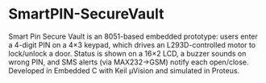 # SmartPIN-SecureVault
Smart Pin Secure Vault is an 8051-based embedded prototype: users enter a 4-digit PIN on a 4×3 keypad, which drives an L293D-controlled motor to lock/unlock a door. Status is shown on a 16×2 LCD, a buzzer sounds on wrong PIN, and SMS alerts (via MAX232→GSM) notify each open/close. Developed in Embedded C with Keil μVision and simulated in Proteus.
